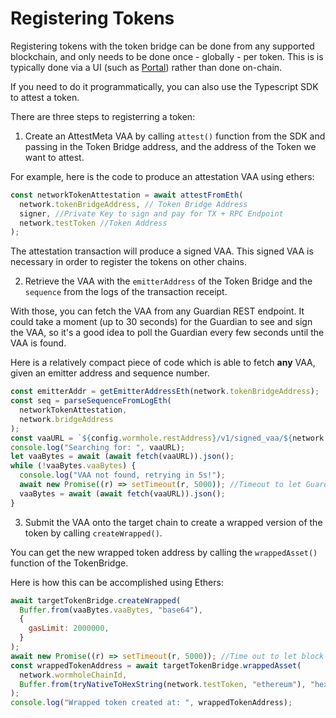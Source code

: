 # Registering Tokens

Registering tokens with the token bridge can be done from any supported blockchain, and only needs to be done once - globally - per token. This is is typically done via a UI (such as [Portal](portalbridge.com)) rather than done on-chain.

If you need to do it programmatically, you can also use the Typescript SDK to attest a token.

There are three steps to registerring a token:

1. Create an AttestMeta VAA by calling `attest()` function from the SDK and passing in the Token Bridge address, and the address of the Token we want to attest.

For example, here is the code to produce an attestation VAA using ethers:

```js
const networkTokenAttestation = await attestFromEth(
  network.tokenBridgeAddress, // Token Bridge Address
  signer, //Private Key to sign and pay for TX + RPC Endpoint
  network.testToken //Token Address
);
```

The attestation transaction will produce a signed VAA. This signed VAA is necessary in order to register the tokens on other chains.

2. Retrieve the VAA with the `emitterAddress` of the Token Bridge and the `sequence` from the logs of the transaction receipt.

With those, you can fetch the VAA from any Guardian REST endpoint. It could take a moment (up to 30 seconds) for the Guardian to see and sign the VAA, so it's a good idea to poll the Guardian every few seconds until the VAA is found.

Here is a relatively compact piece of code which is able to fetch **any** VAA, given an emitter address and sequence number.

```js
const emitterAddr = getEmitterAddressEth(network.tokenBridgeAddress);
const seq = parseSequenceFromLogEth(
  networkTokenAttestation,
  network.bridgeAddress
);
const vaaURL = `${config.wormhole.restAddress}/v1/signed_vaa/${network.wormholeChainId}/${emitterAddr}/${seq}`;
console.log("Searching for: ", vaaURL);
let vaaBytes = await (await fetch(vaaURL)).json();
while (!vaaBytes.vaaBytes) {
  console.log("VAA not found, retrying in 5s!");
  await new Promise((r) => setTimeout(r, 5000)); //Timeout to let Guardiand pick up log and have VAA ready
  vaaBytes = await (await fetch(vaaURL)).json();
}
```

3. Submit the VAA onto the target chain to create a wrapped version of the token by calling `createWrapped()`.

You can get the new wrapped token address by calling the `wrappedAsset()` function of the TokenBridge.

Here is how this can be accomplished using Ethers:

```js
await targetTokenBridge.createWrapped(
  Buffer.from(vaaBytes.vaaBytes, "base64"),
  {
    gasLimit: 2000000,
  }
);
await new Promise((r) => setTimeout(r, 5000)); //Time out to let block propogate
const wrappedTokenAddress = await targetTokenBridge.wrappedAsset(
  network.wormholeChainId,
  Buffer.from(tryNativeToHexString(network.testToken, "ethereum"), "hex")
);
console.log("Wrapped token created at: ", wrappedTokenAddress);
```
